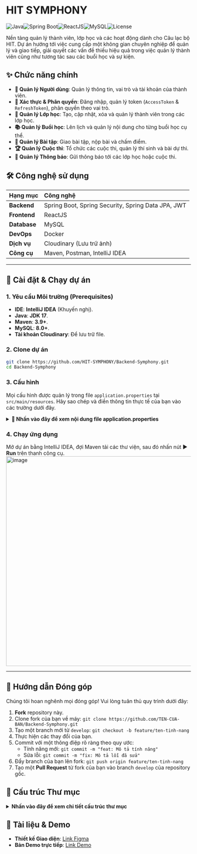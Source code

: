 # HIT SYMPHONY

![Java](https://img.shields.io/badge/Java-17-blue)![Spring Boot](https://img.shields.io/badge/Spring_Boot-3.x-brightgreen)![ReactJS](https://img.shields.io/badge/ReactJS-18.x-blue?logo=react)![MySQL](https://img.shields.io/badge/MySQL-8+-orange?logo=mysql)![License](https://img.shields.io/badge/license-MIT-green)

Nền tảng quản lý thành viên, lớp học và các hoạt động dành cho Câu lạc bộ HIT. Dự án hướng tới việc cung cấp một không gian chuyên nghiệp để quản lý và giao tiếp, giải quyết các vấn đề thiếu hiệu quả trong việc quản lý thành viên cũng như tương tác sau các buổi học và sự kiện.

## ✨ Chức năng chính

*   **👤 Quản lý Người dùng**: Quản lý thông tin, vai trò và tài khoản của thành viên.
*   **🔐 Xác thực & Phân quyền**: Đăng nhập, quản lý token (`AccessToken` & `RefreshToken`), phân quyền theo vai trò.
*   **🏫 Quản lý Lớp học**: Tạo, cập nhật, xóa và quản lý thành viên trong các lớp học.
*   **📚 Quản lý Buổi học**: Lên lịch và quản lý nội dung cho từng buổi học cụ thể.
*   **📝 Quản lý Bài tập**: Giao bài tập, nộp bài và chấm điểm.
*   **🏆 Quản lý Cuộc thi**: Tổ chức các cuộc thi, quản lý thí sinh và bài dự thi.
*   **🔔 Quản lý Thông báo**: Gửi thông báo tới các lớp học hoặc cuộc thi.

## 🛠️ Công nghệ sử dụng

| Hạng mục      | Công nghệ                                                |
| :------------ | :------------------------------------------------------- |
| **Backend**   | Spring Boot, Spring Security, Spring Data JPA, JWT       |
| **Frontend**  | ReactJS                                                  |
| **Database**  | MySQL                                                    |
| **DevOps**    | Docker                                                   |
| **Dịch vụ**   | Cloudinary (Lưu trữ ảnh)                                 |
| **Công cụ**   | Maven, Postman, IntelliJ IDEA                            |

---

## 🚀 Cài đặt & Chạy dự án

### 1. Yêu cầu Môi trường (Prerequisites)

*   **IDE**: **IntelliJ IDEA** (Khuyến nghị).
*   **Java**: **JDK 17**.
*   **Maven**: **3.9+**.
*   **MySQL**: **8.0+**.
*   **Tài khoản Cloudinary**: Để lưu trữ file.

### 2. Clone dự án

```bash
git clone https://github.com/HIT-SYMPHONY/Backend-Symphony.git
cd Backend-Symphony
```

### 3. Cấu hình

Mọi cấu hình được quản lý trong file `application.properties` tại `src/main/resources`. Hãy sao chép và điền thông tin thực tế của bạn vào các trường dưới đây.

<details>
<summary><b>📄 Nhấn vào đây để xem nội dung file application.properties</b></summary>

```properties
spring.application.name=BackendSymphony

# DATABASE
spring.datasource.url=jdbc:mysql://localhost:3306/backendsymphony_db?createDatabaseIfNotExist=true
spring.datasource.username=root
spring.datasource.password=MAT_KHAU_MYSQL_CUA_BAN
spring.datasource.driver-class-name=com.mysql.cj.jdbc.Driver

# JPA / HIBERNATE
spring.jpa.database-platform=org.hibernate.dialect.MySQL8Dialect
spring.jpa.hibernate.ddl-auto=update
spring.jpa.show-sql=true

# JWT
# Truy cập https://generate-random.org/encryption-key-generator để tạo chuỗi bí mật mạnh
jwt.secret=CHUOI_BI_MAT_MA_HOA_JWT_CUA_BAN
jwt.access.expiration_time=60
jwt.refresh.expiration_time=1440

# CLOUDINARY
cloudinary.cloud_name=TEN_CLOUD_CUA_BAN
cloudinary.api_key=API_KEY_CUA_BAN
cloudinary.api_secret=API_SECRET_CUA_BAN

# EMAIL (Ví dụ với Gmail)
spring.mail.host=smtp.gmail.com
spring.mail.port=587
spring.mail.username=EMAIL_GMAIL_CUA_BAN@gmail.com
# Lưu ý: Đây là Mật khẩu Ứng dụng (App Password), không phải mật khẩu đăng nhập Gmail
spring.mail.password=MAT_KHAU_UNG_DUNG_GMAIL_CUA_BAN
spring.mail.properties.mail.smtp.auth=true
spring.mail.properties.mail.smtp.starttls.enable=true

# CÁC CẤU HÌNH KHÁC
logging.level.org.springframework.security=DEBUG
spring.servlet.multipart.max-file-size=5MB
spring.servlet.multipart.max-request-size=10MB
spring.datasource.hikari.maximum-pool-size=10
spring.datasource.hikari.minimum-idle=5
spring.datasource.hikari.idle-timeout=30000
spring.datasource.hikari.max-lifetime=60000
spring.datasource.hikari.connection-timeout=20000
spring.datasource.hikari.pool-name=HikariCP-BackendSymphony
```
</details>


### 4. Chạy ứng dụng
Mở dự án bằng IntelliJ IDEA, đợi Maven tải các thư viện, sau đó nhấn nút ▶️ **Run** trên thanh công cụ.
<img width="572" alt="image" src="https://github.com/user-attachments/assets/445e4214-e06e-42d4-9250-52b9ffcc2fab" />

---

## 🤝 Hướng dẫn Đóng góp
Chúng tôi hoan nghênh mọi đóng góp! Vui lòng tuân thủ quy trình dưới đây:

1.  **Fork** repository này.
2.  Clone fork của bạn về máy: `git clone https://github.com/TEN-CUA-BAN/Backend-Symphony.git`
3.  Tạo một branch mới từ `develop`: `git checkout -b feature/ten-tinh-nang`
4.  Thực hiện các thay đổi của bạn.
5.  Commit với một thông điệp rõ ràng theo quy ước:
    *   Tính năng mới: `git commit -m "feat: Mô tả tính năng"`
    *   Sửa lỗi: `git commit -m "fix: Mô tả lỗi đã sửa"`
6.  Đẩy branch của bạn lên fork: `git push origin feature/ten-tinh-nang`
7.  Tạo một **Pull Request** từ fork của bạn vào branch `develop` của repository gốc.

## 📂 Cấu trúc Thư mục
<details>
<summary><b>Nhấn vào đây để xem chi tiết cấu trúc thư mục</b></summary>

```
.
└── src
    └── main
        ├── java
        │   └── my_computer.backendsymphony
        │       ├── base          # Chứa các lớp cơ sở (Base classes)
        │       ├── config        # Các lớp cấu hình cho ứng dụng
        │       ├── constant      # Các hằng số và Enum
        │       ├── controller    # Tầng xử lý request (API Endpoints)
        │       ├── domain        # Chứa các đối tượng dữ liệu
        │       │   ├── dto       # Data Transfer Objects
        │       │   ├── entity    # Các thực thể ánh xạ CSDL (JPA Entities)
        │       │   └── mapper    # Ánh xạ giữa Entity và DTO (MapStruct)
        │       ├── exception     # Xử lý ngoại lệ tùy chỉnh
        │       ├── repository    # Tầng truy cập dữ liệu (Data Access Layer)
        │       ├── security      # Cấu hình bảo mật (Spring Security, JWT)
        │       ├── service       # Tầng logic nghiệp vụ (Business Logic)
        │       │   ├── impl      # Các lớp implement service interface
        │       │   └── ...Service # Các service interface
        │       ├── util          # Các lớp tiện ích (helper methods)
        │       ├── websocket     # Xử lý giao tiếp thời gian thực
        │       └── BackendSymphonyApplication.java # Điểm khởi chạy ứng dụng
        │
        └── resources                 # Chứa các file tài nguyên, cấu hình
            └── application.properties # File cấu hình chính của Spring Boot
```
</details>


## 🔗 Tài liệu & Demo

*   **Thiết kế Giao diện**: [Link Figma](https://www.figma.com/design/vI7ilYugZQZ8GUxwJtpq12/HIT---Symphony---Design?node-id=27-26&t=viIK8WCRXO19vGm2-0)
*   **Bản Demo trực tiếp**: [Link Demo](http://159.223.49.56:5173/)
